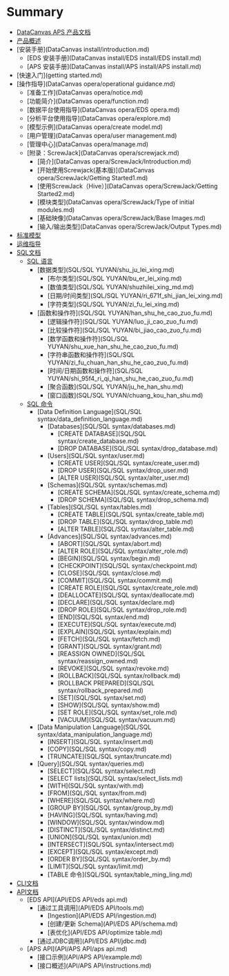 # Summary* [DataCanvas APS 产品文档](README.md)* [产品概述](chan-pin-gai-shu.md)* [安装手册](DataCanvas install/introduction.md)  * [EDS 安装手册](DataCanvas install/EDS install/EDS install.md)  * [APS 安装手册](DataCanvas install/APS install/APS install.md)* [快速入门](getting started.md)* [操作指导](DataCanvas opera/operational guidance.md)  * [准备工作](DataCanvas opera/notice.md)  * [功能简介](DataCanvas opera/function.md)  * [数据平台使用指导](DataCanvas opera/EDS opera.md)  * [分析平台使用指导](DataCanvas opera/explore.md)  * [模型示例](DataCanvas opera/create model.md)  * [用户管理](DataCanvas opera/user management.md)  * [管理中心](DataCanvas opera/manage.md)  * [附录：ScrewJack](DataCanvas opera/screwjack.md)    * [简介](DataCanvas opera/ScrewJack/Introduction.md)    * [开始使用Screwjack\(基本版\)](DataCanvas opera/ScrewJack/Getting Started1.md)    * [使用ScrewJack（Hive）](DataCanvas opera/ScrewJack/Getting Started2.md)    * [模块类型](DataCanvas opera/ScrewJack/Type of initial modules.md)    * [基础映像](DataCanvas opera/ScrewJack/Base Images.md)    * [输入/输出类型](DataCanvas opera/ScrewJack/Output Types.md)* [标准模型](biao-zhun-mo-xing.md)* [运维指导](maintenance/aps-main-001.md)* [ SQL文档](SQL/SQL1.md)  * [SQL 语言](SQL/SQL2.md)    * [数据类型](SQL/SQL YUYAN/shu_ju_lei_xing.md)      * [布尔类型](SQL/SQL YUYAN/bu_er_lei_xing.md)      * [数值类型](SQL/SQL YUYAN/shuzhilei_xing_md.md)      * [日期/时间类型](SQL/SQL YUYAN/ri_671f_shi_jian_lei_xing.md)      * [字符类型](SQL/SQL YUYAN/zi_fu_lei_xing.md)    * [函数和操作符](SQL/SQL YUYAN/han_shu_he_cao_zuo_fu.md)      * [逻辑操作符](SQL/SQL YUYAN/luo_ji_cao_zuo_fu.md)      * [比较操作符](SQL/SQL YUYAN/bi_jiao_cao_zuo_fu.md)      * [数学函数和操作符](SQL/SQL YUYAN/shu_xue_han_shu_he_cao_zuo_fu.md)      * [字符串函数和操作符](SQL/SQL YUYAN/zi_fu_chuan_han_shu_he_cao_zuo_fu.md)      * [时间/日期函数和操作符](SQL/SQL YUYAN/shi_95f4_ri_qi_han_shu_he_cao_zuo_fu.md)      * [聚合函数](SQL/SQL YUYAN/ju_he_han_shu.md)      * [窗口函数](SQL/SQL YUYAN/chuang_kou_han_shu.md)  * [SQL 命令](SQL/SQL3.md)    * [Data Definition Language](SQL/SQL syntax/data_definition_language.md)      * [Databases](SQL/SQL syntax/databases.md)        * [CREATE DATABASE](SQL/SQL syntax/create_database.md)        * [DROP DATABASE](SQL/SQL syntax/drop_database.md)      * [Users](SQL/SQL syntax/user.md)        * [CREATE USER](SQL/SQL syntax/create_user.md)        * [DROP USER](SQL/SQL syntax/drop_user.md)        * [ALTER USER](SQL/SQL syntax/alter_user.md)      * [Schemas](SQL/SQL syntax/schemas.md)        * [CREATE SCHEMA](SQL/SQL syntax/create_schema.md)        * [DROP SCHEMA](SQL/SQL syntax/drop_schema.md)      * [Tables](SQL/SQL syntax/tables.md)        * [CREATE TABLE](SQL/SQL syntax/create_table.md)        * [DROP TABLE](SQL/SQL syntax/drop_table.md)        * [ALTER TABLE](SQL/SQL syntax/alter_table.md)      * [Advances](SQL/SQL syntax/advances.md)        * [ABORT](SQL/SQL syntax/abort.md)        * [ALTER ROLE](SQL/SQL syntax/alter_role.md)        * [BEGIN](SQL/SQL syntax/begin.md)        * [CHECKPOINT](SQL/SQL syntax/checkpoint.md)        * [CLOSE](SQL/SQL syntax/close.md)        * [COMMIT](SQL/SQL syntax/commit.md)        * [CREATE ROLE](SQL/SQL syntax/create_role.md)        * [DEALLOCATE](SQL/SQL syntax/deallocate.md)        * [DECLARE](SQL/SQL syntax/declare.md)        * [DROP ROLE](SQL/SQL syntax/drop_role.md)        * [END](SQL/SQL syntax/end.md)        * [EXECUTE](SQL/SQL syntax/execute.md)        * [EXPLAIN](SQL/SQL syntax/explain.md)        * [FETCH](SQL/SQL syntax/fetch.md)        * [GRANT](SQL/SQL syntax/grant.md)        * [REASSIGN OWNED](SQL/SQL syntax/reassign_owned.md)        * [REVOKE](SQL/SQL syntax/revoke.md)        * [ROLLBACK](SQL/SQL syntax/rollback.md)        * [ROLLBACK PREPARED](SQL/SQL syntax/rollback_prepared.md)        * [SET](SQL/SQL syntax/set.md)        * [SHOW](SQL/SQL syntax/show.md)        * [SET ROLE](SQL/SQL syntax/set_role.md)        * [VACUUM](SQL/SQL syntax/vacuum.md)    * [Data Manipulation Language](SQL/SQL syntax/data_manipulation_language.md)      * [INSERT](SQL/SQL syntax/insert.md)      * [COPY](SQL/SQL syntax/copy.md)      * [TRUNCATE](SQL/SQL syntax/truncate.md)    * [Query](SQL/SQL syntax/queries.md)      * [SELECT](SQL/SQL syntax/select.md)      * [SELECT lists](SQL/SQL syntax/select_lists.md)      * [WITH](SQL/SQL syntax/with.md)      * [FROM](SQL/SQL syntax/from.md)      * [WHERE](SQL/SQL syntax/where.md)      * [GROUP BY](SQL/SQL syntax/group_by.md)      * [HAVING](SQL/SQL syntax/having.md)      * [WINDOW](SQL/SQL syntax/window.md)      * [DISTINCT](SQL/SQL syntax/distinct.md)      * [UNION](SQL/SQL syntax/union.md)      * [INTERSECT](SQL/SQL syntax/intersect.md)      * [EXCEPT](SQL/SQL syntax/except.md)      * [ORDER BY](SQL/SQL syntax/order_by.md)      * [LIMIT](SQL/SQL syntax/limit.md)      * [TABLE 命令](SQL/SQL syntax/table_ming_ling.md)* [ CLI文档](CLI/CLI.md)* [API文档](API/api.md)  * [EDS API](API/EDS API/eds api.md)    * [通过工具调用](API/EDS API/tools.md)      * [Ingestion](API/EDS API/ingestion.md)      * [创建/更新 Schema](API/EDS API/schema.md)      * [表优化](API/EDS API/optimize table.md)    * [通过JDBC调用](API/EDS API/jdbc.md)  * [APS API](API/APS API/aps api.md)    * [接口示例](API/APS API/example.md)    * [接口概述](API/APS API/instructions.md)